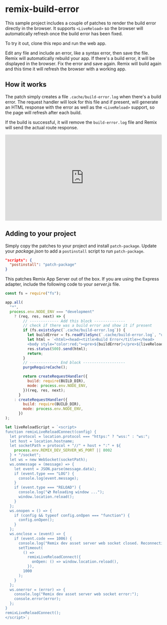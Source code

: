 # remix-build-error

This sample project includes a couple of patches to render the build error
directly in the browser. It supports `<LiveReload>` so the browser will automatically
refresh once the build error has been fixed.

To try it out, clone this repo and run the web app.

Edit any file and include an error, like a syntax error, then save the file. Remix
will automatically rebuild your app. If there's a build error, it will be displayed
in the browser. Fix the error and save again. Remix will build again and this time
it will refresh the browser with a working app.

## How it works

The patch simply creates a file `.cache/build-error.log` when there's a build error.
The request handler will look for this file and if present, will generate an HTML response
with the error as well as the `<LiveReload>` support, so the page will refresh after each
build.

If the build is successful, it will remove the `build-error.log` file and Remix will send
the actual route response.

<div style="position: relative; padding-bottom: 54.77308294209703%; height: 0;"><iframe src="https://www.loom.com/embed/39c6bd8ad3a94e2bbb9888b158f35c27" frameborder="0" webkitallowfullscreen mozallowfullscreen allowfullscreen style="position: absolute; top: 0; left: 0; width: 100%; height: 100%;"></iframe></div>

## Adding to your project

Simply copy the patches to your project and install `patch-package`. Update your _package.json_
to add a `postinstall` script to run `patch-package`.

```json
"scripts": {
  "postinstall": "patch-package"
}
```

This patches Remix App Server out of the box. If you are using the Express adapter,
include the following code to your _server.js_ file.

```js
const fs = require("fs");

app.all(
  "*",
  process.env.NODE_ENV === "development"
    ? (req, res, next) => {
        // ------------- Add this block --------------
        // check if there was a build error and show it if present
        if (fs.existsSync(`.cache/build-error.log`)) {
          let buildError = fs.readFileSync(`.cache/build-error.log`, "utf-8");
          let html = `<html><head><title>Build Error</title></head>
          <body style="color:red;"><pre>${buildError}</pre>${liveReloadScript}</body></html>`;
          res.status(500).send(html);
          return;
        }
        // ------------- End block -------------------
        purgeRequireCache();

        return createRequestHandler({
          build: require(BUILD_DIR),
          mode: process.env.NODE_ENV,
        })(req, res, next);
      }
    : createRequestHandler({
        build: require(BUILD_DIR),
        mode: process.env.NODE_ENV,
      })
);

let liveReloadScript = `<script>
function remixLiveReloadConnect(config) {
  let protocol = location.protocol === "https:" ? "wss:" : "ws:";
  let host = location.hostname;
  let socketPath = protocol + "//" + host + ":" + ${
    process.env.REMIX_DEV_SERVER_WS_PORT || 8002
  } + "/socket";
  let ws = new WebSocket(socketPath);
  ws.onmessage = (message) => {
    let event = JSON.parse(message.data);
    if (event.type === "LOG") {
      console.log(event.message);
    }
    if (event.type === "RELOAD") {
      console.log("💿 Reloading window ...");
      window.location.reload();
    }
  };
  ws.onopen = () => {
    if (config && typeof config.onOpen === "function") {
      config.onOpen();
    }
  };
  ws.onclose = (event) => {
    if (event.code === 1006) {
      console.log("Remix dev asset server web socket closed. Reconnecting...");
      setTimeout(
        () =>
          remixLiveReloadConnect({
            onOpen: () => window.location.reload(),
          }),
        1000
      );
    }
  };
  ws.onerror = (error) => {
    console.log("Remix dev asset server web socket error:");
    console.error(error);
  };
}
remixLiveReloadConnect();
</script>`;
```
